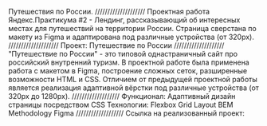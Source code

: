 Путешествия по России.
////////////////////
Проектная работа Яндекс.Практикума #2 - Лендинг, рассказывающий об интересных местах для путешествий на территории России. Страница сверстана по макету из Figma и адаптирована под различные устройства (от 320px).
////////////////////
Проект: Путешествие по России
////////////////////
"Путешествие по России" - это типовой однастраничный сайт про российский внутренний туризм. В проектной работе была применена работа с макетом в Figma, построение сложных сеток, разширенные возможности HTML и CSS. Отличием от предыдущей проектной работы является реализация адаптивной вёрстки 
под различные устройства (от 320px до 1280px).
///////////////////
Функционал:
Адаптивный дизайн
страницы посредством CSS
Технологии:
Flexbox
Grid Layout
BEM Methodology
Figma
///////////////////
Ссылка на реализованный проект:






